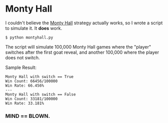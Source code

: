 # Monty Hall

I couldn't believe the [Monty Hall](https://en.wikipedia.org/wiki/Monty_Hall_problem) strategy actually works, so I wrote a script to simulate it. It __does__ work.

```
$ python montyhall.py
```

The script will simulate 100,000 Monty Hall games where the "player" switches after the first goat reveal, and another 100,000 where the player does not switch.

Sample Result:

```
Monty Hall with switch == True
Win Count: 66456/100000
Win Rate: 66.456%
---
Monty Hall with switch == False
Win Count: 33181/100000
Win Rate: 33.181%
```

### MIND == BLOWN.